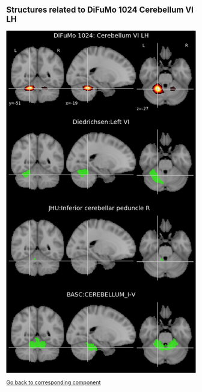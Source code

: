 


## Structures related to DiFuMo 1024 Cerebellum VI LH

![385](385.jpg "Structures related to DiFuMo 1024 Cerebellum VI LH")

[Go back to corresponding component](https://parietal-inria.github.io/DiFuMo/1024/html/385.html)